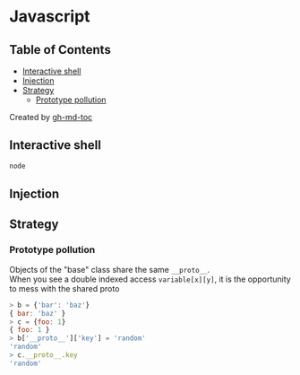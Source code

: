 # Javascript

## Table of Contents

* [Interactive shell](#interactive-shell)
* [Injection](#injection)
* [Strategy](#strategy)
  * [Prototype pollution](#prototype-pollution)

Created by [gh-md-toc](https://github.com/ekalinin/github-markdown-toc.go)


## Interactive shell

```bash
node
```

## Injection

## Strategy

### Prototype pollution

Objects of the "base" class share the same `__proto__`.  
When you see a double indexed access `variable[x][y]`, it is the opportunity to mess with the
shared proto
```javascript
> b = {'bar': 'baz'}
{ bar: 'baz' }
> c = {foo: 1}
{ foo: 1 }
> b['__proto__']['key'] = 'random'
'random'
> c.__proto__.key
'random'
```
